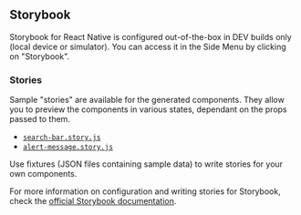 ## Storybook

Storybook for React Native is configured out-of-the-box in DEV builds only (local device or simulator). You can access it in the Side Menu by clicking on "Storybook".

### Stories

Sample "stories" are available for the generated components. They allow you to preview the components in various states, dependant on the props passed to them.

-   [`search-bar.story.js`](https://github.com/ruddell/jhipster-react-native/blob/main/generators/app/templates/app/shared/components/search-bar/search-bar.story.js.ejs)
-   [`alert-message.story.js`](https://github.com/ruddell/jhipster-react-native/blob/main/generators/app/templates/app/shared/components/alert-message/alert-message.story.js.ejs)

Use fixtures (JSON files containing sample data) to write stories for your own components.

For more information on configuration and writing stories for Storybook, check the [official Storybook documentation](https://storybook.js.org/docs/guides/guide-react-native/).
